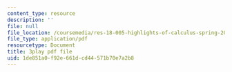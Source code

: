 ```yaml
---
content_type: resource
description: ''
file: null
file_location: /coursemedia/res-18-005-highlights-of-calculus-spring-2010/1de851a0f92e661dcd44571b70e7a2b8_tBBJ2TSTa1Q.pdf
file_type: application/pdf
resourcetype: Document
title: 3play pdf file
uid: 1de851a0-f92e-661d-cd44-571b70e7a2b8
---
```

